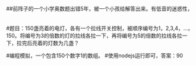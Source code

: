##前阵子的一个小学奥数题出错5年，被一个小孩给解答出来。有低音的迷惑性，
######
#题目：150盏亮着的电灯，各有一个拉线开关控制，被顺序编号为1，2,3,4，…，150。将编号为3的倍数的灯的拉线各拉一下，再将编号为5的倍数的拉线各拉一下，拉完后亮着的灯数为几盏？

#编程模拟，一个包含150个数字1的数组。
#使用nodejs运行即可，答案：90
